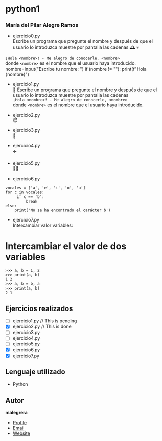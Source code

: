 # python1
### María del Pilar Alegre Ramos  
- ejercicio0.py  
Escribe un programa que pregunte el nombre y después de que el usuario lo introduzca muestre por pantalla las cadenas  🕰️ 💀

`¡Hola <nombre>! - Me alegro de conocerle, <nombre>`  
donde `<nombre>` es el nombre que el usuario haya introducido.
    nombre=input("Escribe tu nombre: ")
    if (nombre != ""):
      print(f"Hola {nombre}")
  
- ejercicio1.py  
  :medal_sports: Escribe un programa que pregunte el nombre y después de que el usuario lo introduzca muestre por pantalla las cadenas  
  `¡Hola <nombre>! - Me alegro de conocerle, <nombre>`  
  donde `<nombre>` es el nombre que el usuario haya introducido.
- ejercicio2.py  
  :smiling_imp:  
  
- ejercicio3.py  
🤖
   
   
- ejercicio4.py  
✈️


- ejercicio5.py  
👩‍🏫

- ejercicio6.py
```
vocales = ['a', 'e', 'i', 'o', 'u']
for c in vocales:
     if c == 'b':
         break
else:
    print('No se ha encontrado el carácter b')
```
- ejercicio7.py  
Intercambiar valor variables:
# Intercambiar el valor de dos variables  
```
>>> a, b = 1, 2
>>> print(a, b)
1 2
>>> a, b = b, a
>>> print(a, b)
2 1
```
## Ejercicios realizados
- [ ] ejercicio1.py // This is pending
- [x] ejercicio2.py // This is done
- [ ] ejercicio3.py
- [ ] ejercicio4.py
- [ ] ejercicio5.py
- [x] ejercicio6.py
- [x] ejercicio7.py

## Lenguaje utilizado
- Python

## Autor
**malegrera**
- [Profile](https://github.com/malegrera "malegrera")
- [Email](mailto:malegrera@uco.edu?subject=Hi% "Hi!")
- [Website](https://malegrera.edu "Welcome")
